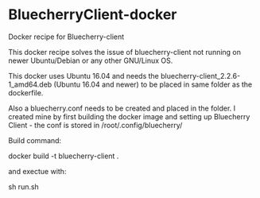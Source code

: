 # BluecherryClient-docker
Docker recipe for Bluecherry-client

This docker recipe solves the issue of bluecherry-client not running on newer Ubuntu/Debian or any other GNU/Linux OS.

This docker uses Ubuntu 16.04 and needs the bluecherry-client_2.2.6-1_amd64.deb (Ubuntu 16.04 and newer) to be placed in same folder as the dockerfile.

Also a bluecherry.conf needs to be created and placed in the folder. I created mine by first building the docker image and setting up Bluecherry Client - the conf is stored in /root/.config/bluecherry/

Build command:

docker build -t bluecherry-client .

and exectue with:

sh run.sh
